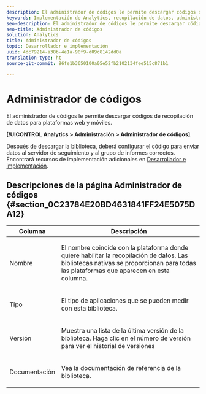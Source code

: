 ```yaml
---
description: El administrador de códigos le permite descargar códigos de recopilación de datos para plataformas web y móviles.
keywords: Implementación de Analytics, recopilación de datos, administrador de códigos
seo-description: El administrador de códigos le permite descargar códigos de recopilación de datos para plataformas web y móviles.
seo-title: Administrador de códigos
solution: Analytics
title: Administrador de códigos
topic: Desarrollador e implementación
uuid: 4dc79214-a38b-4e1a-90f9-d09c8142dd0a
translation-type: ht
source-git-commit: 86fe1b3650100a05e52fb2102134fee515c871b1

---
```



# Administrador de códigos

El administrador de códigos le permite descargar códigos de recopilación de datos para plataformas web y móviles.

**[!UICONTROL Analytics &gt; Administración &gt; Administrador de códigos]**.

Después de descargar la biblioteca, deberá configurar el código para enviar datos al servidor de seguimiento y al grupo de informes correctos. Encontrará recursos de implementación adicionales en [Desarrollador e implementación](https://marketing.adobe.com/resources/help/es_ES/reference/developer.html).

## Descripciones de la página Administrador de códigos {#section_0C23784E20BD4631841FF24E5075DA12}

<table id="table_0C091AC7F1FC447998C1F0E867607E20"> 
 <thead> 
  <tr> 
   <th colname="col1" class="entry"> Columna </th> 
   <th colname="col2" class="entry"> Descripción </th> 
  </tr>
 </thead>
 <tbody> 
  <tr> 
   <td colname="col1"> <p>Nombre </p> </td> 
   <td colname="col2"> <p>El nombre coincide con la plataforma donde quiere habilitar la recopilación de datos. Las bibliotecas nativas se proporcionan para todas las plataformas que aparecen en esta columna. </p> </td> 
  </tr> 
  <tr> 
   <td colname="col1"> <p>Tipo </p> </td> 
   <td colname="col2"> <p>El tipo de aplicaciones que se pueden medir con esta biblioteca. </p> </td> 
  </tr> 
  <tr> 
   <td colname="col1"> <p>Versión </p> </td> 
   <td colname="col2"> <p>Muestra una lista de la última versión de la biblioteca. Haga clic en el número de versión para ver el historial de versiones </p> </td> 
  </tr> 
  <tr> 
   <td colname="col1"> <p>Documentación </p> </td> 
   <td colname="col2"> <p>Vea la documentación de referencia de la biblioteca. </p> </td> 
  </tr> 
 </tbody> 
</table>
